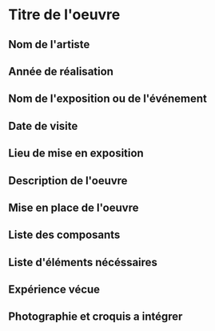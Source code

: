 # Titre de l'oeuvre
## Nom de l'artiste
## Année de réalisation
## Nom de l'exposition ou de l'événement
## Date de visite
## Lieu de mise en exposition
## Description de l'oeuvre
## Mise en place de l'oeuvre
## Liste des composants
## Liste d'éléments nécéssaires
## Expérience vécue
## Photographie et croquis a intégrer
